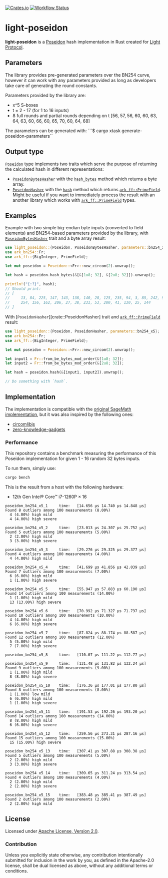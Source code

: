 [![Crates.io](https://img.shields.io/crates/v/light-poseidon.svg)](https://crates.io/crates/light-poseidon)
[![Workflow Status](https://github.com/Lightprotocol/light-poseidon/workflows/main/badge.svg)](https://github.com/Lightprotocol/light-poseidon/actions?query=workflow)

# light-poseidon

**light-poseidon** is a [Poseidon](https://eprint.iacr.org/2019/458) hash
implementation in Rust created for [Light Protocol](https://www.lightprotocol.com/).

## Parameters

The library provides pre-generated parameters over the BN254 curve, however
it can work with any parameters provided as long as developers take care
of generating the round constants.

Parameters provided by the library are:

* x^5 S-boxes
* t = 2 - 17 (for 1 to 16 inputs)
* 8 full rounds and partial rounds depending on t [56, 57, 56, 60, 60, 63, 64, 63, 60, 66, 60, 65, 70, 60, 64, 68]

The parameters can be generated with:
```$ cargo xtask generate-poseidon-parameters``
## Output type

[`Poseidon`](crate::Poseidon) type implements two traits which serve the purpose
of returning the calculated hash in different representations:

* [`PoseidonBytesHasher`](crate::PoseidonBytesHasher) with the
  [`hash_bytes`](crate::PoseidonBytesHasher::hash_bytes) method which
  returns a byte array.
* [`PoseidonHasher`](crate::PoseidonHasher) with the
  [`hash`](crate::PoseidonHasher::hash) method which returns
  [`ark_ff::PrimeField`](ark_ff::PrimeField). Might be useful if you want
  to immediately process the result with an another library which works with
  [`ark_ff::PrimeField`](ark_ff::PrimeField) types.

## Examples

Example with two simple big-endian byte inputs (converted to field elements)
and BN254-based parameters provided by the library, with
[`PoseidonBytesHasher`](crate::PoseidonHasher) trait and a byte array
result:

```rust
use light_poseidon::{Poseidon, PoseidonBytesHasher, parameters::bn254_x5};
use ark_bn254::Fr;
use ark_ff::{BigInteger, PrimeField};

let mut poseidon = Poseidon::<Fr>::new_circom(2).unwrap();

let hash = poseidon.hash_bytes(&[&[1u8; 32], &[2u8; 32]]).unwrap();

println!("{:?}", hash);
// Should print:
// [
//     13, 84, 225, 147, 143, 138, 140, 28, 125, 235, 94, 3, 85, 242, 99, 25, 32, 123, 132,
//     254, 156, 162, 206, 27, 38, 231, 53, 200, 41, 130, 25, 144
// ]
```

With [`PoseidonHasher`][crate::PoseidonHasher] trait and
[`ark_ff::PrimeField`](ark_ff::PrimeField) result:

```rust
use light_poseidon::{Poseidon, PoseidonHasher, parameters::bn254_x5};
use ark_bn254::Fr;
use ark_ff::{BigInteger, PrimeField};

let mut poseidon = Poseidon::<Fr>::new_circom(2).unwrap();

let input1 = Fr::from_be_bytes_mod_order(&[1u8; 32]);
let input2 = Fr::from_be_bytes_mod_order(&[2u8; 32]);

let hash = poseidon.hash(&[input1, input2]).unwrap();

// Do something with `hash`.
```

## Implementation

The implementation is compatible with the
[original SageMath implementation](https://extgit.iaik.tugraz.at/krypto/hadeshash/-/tree/master/),
but it was also inspired by the following ones:

* [circomlibjs](https://github.com/iden3/circomlibjs)
* [zero-knowledge-gadgets](https://github.com/webb-tools/zero-knowledge-gadgets)

### Performance

This repository contains a benchmark measuring the performance of this
Poseidon implementation for given 1 - 16 random 32 bytes inputs.

To run them, simply use:

```bash
cargo bench
```

This is the result from a host with the following hardware:

* 12th Gen Intel® Core™ i7-1260P × 16

```norust
poseidon_bn254_x5_1     time:   [14.656 µs 14.740 µs 14.848 µs]
Found 8 outliers among 100 measurements (8.00%)
  4 (4.00%) high mild
  4 (4.00%) high severe

poseidon_bn254_x5_2     time:   [23.013 µs 24.307 µs 25.752 µs]
Found 5 outliers among 100 measurements (5.00%)
  2 (2.00%) high mild
  3 (3.00%) high severe

poseidon_bn254_x5_3     time:   [29.276 µs 29.325 µs 29.377 µs]
Found 4 outliers among 100 measurements (4.00%)
  4 (4.00%) high mild

poseidon_bn254_x5_4     time:   [41.699 µs 41.856 µs 42.039 µs]
Found 7 outliers among 100 measurements (7.00%)
  6 (6.00%) high mild
  1 (1.00%) high severe

poseidon_bn254_x5_5     time:   [55.947 µs 57.883 µs 60.190 µs]
Found 14 outliers among 100 measurements (14.00%)
  1 (1.00%) high mild
  13 (13.00%) high severe

poseidon_bn254_x5_6     time:   [70.992 µs 71.327 µs 71.737 µs]
Found 10 outliers among 100 measurements (10.00%)
  4 (4.00%) high mild
  6 (6.00%) high severe

poseidon_bn254_x5_7     time:   [87.824 µs 88.174 µs 88.587 µs]
Found 12 outliers among 100 measurements (12.00%)
  5 (5.00%) high mild
  7 (7.00%) high severe

poseidon_bn254_x5_8     time:   [110.07 µs 111.22 µs 112.77 µs]

poseidon_bn254_x5_9     time:   [131.48 µs 131.82 µs 132.24 µs]
Found 9 outliers among 100 measurements (9.00%)
  1 (1.00%) high mild
  8 (8.00%) high severe

poseidon_bn254_x5_10    time:   [176.36 µs 177.01 µs 177.80 µs]
Found 8 outliers among 100 measurements (8.00%)
  1 (1.00%) low mild
  6 (6.00%) high mild
  1 (1.00%) high severe

poseidon_bn254_x5_11    time:   [191.53 µs 192.26 µs 193.20 µs]
Found 14 outliers among 100 measurements (14.00%)
  8 (8.00%) high mild
  6 (6.00%) high severe

poseidon_bn254_x5_12    time:   [259.56 µs 273.31 µs 287.16 µs]
Found 15 outliers among 100 measurements (15.00%)
  15 (15.00%) high severe

poseidon_bn254_x5_13    time:   [307.41 µs 307.88 µs 308.38 µs]
Found 5 outliers among 100 measurements (5.00%)
  2 (2.00%) high mild
  3 (3.00%) high severe

poseidon_bn254_x5_14    time:   [309.65 µs 311.24 µs 313.54 µs]
Found 4 outliers among 100 measurements (4.00%)
  2 (2.00%) high mild
  2 (2.00%) high severe

poseidon_bn254_x5_15    time:   [383.48 µs 385.41 µs 387.49 µs]
Found 2 outliers among 100 measurements (2.00%)
  2 (2.00%) high mild
```

## License

Licensed under [Apache License, Version 2.0](LICENSE).

### Contribution

Unless you explicitly state otherwise, any contribution intentionally
submitted for inclusion in the work by you, as defined in the Apache-2.0
license, shall be dual licensed as above, without any additional terms or
conditions.